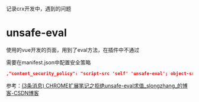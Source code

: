 记录crx开发中，遇到的问题

# unsafe-eval

使用的vue开发的页面，用到了eval方法，在插件中不通过

需要在manifest.json中配置安全策略

```json
,"content_security_policy": "script-src 'self' 'unsafe-eval'; object-src 'self'"
```

参考：[(3条消息) CHROME扩展笔记之拒绝unsafe-eval求值_slongzhang_的博客-CSDN博客](https://blog.csdn.net/qq_35606400/article/details/114986532)

